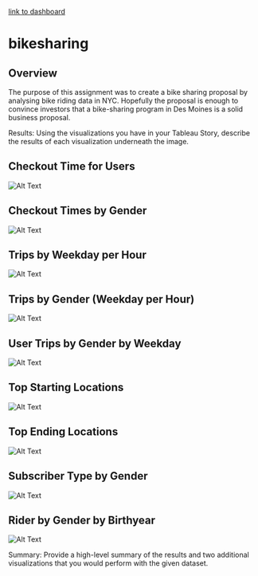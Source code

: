 
[link to dashboard](https://public.tableau.com/app/profile/lauren.rishel/viz/bikesharing_16656254205720/Story1)

# bikesharing

## Overview
The purpose of this assignment was to create a bike sharing proposal by analysing bike riding data in NYC. Hopefully the proposal is enough to convince investors that a bike-sharing program in Des Moines is a solid business proposal. 

Results: Using the visualizations you have in your Tableau Story, describe the results of each visualization underneath the image.

## Checkout Time for Users

![Alt Text](https://github.com/lauren1478/bikesharingv2/blob/main/visuals/Checkout%20Time%20for%20Users.png)

## Checkout Times by Gender

![Alt Text](https://github.com/lauren1478/bikesharingv2/blob/main/visuals/Checkout%20Times%20by%20Gender.png)

## Trips by Weekday per Hour

![Alt Text](https://github.com/lauren1478/bikesharingv2/blob/main/visuals/Trips%20by%20Weekday%20per%20Hour.png)

## Trips by Gender (Weekday per Hour)

![Alt Text](https://github.com/lauren1478/bikesharingv2/blob/main/visuals/Trips%20by%20Gender%20(Weekday%20per%20Hour).png)

## User Trips by Gender by Weekday

![Alt Text](https://github.com/lauren1478/bikesharingv2/blob/main/visuals/User%20Trips%20by%20Gender%20by%20Weekday.png)

## Top Starting Locations

![Alt Text](https://github.com/lauren1478/bikesharingv2/blob/main/visuals/Top%20Starting%20Locations.png)

## Top Ending Locations

![Alt Text](https://github.com/lauren1478/bikesharingv2/blob/main/visuals/Top%20Ending%20Locations.png)

## Subscriber Type by Gender

![Alt Text](https://github.com/lauren1478/bikesharingv2/blob/main/visuals/Subsciber%20Type%20by%20Gender.png)

## Rider by Gender by Birthyear

![Alt Text](https://github.com/lauren1478/bikesharingv2/blob/main/visuals/Rides%20by%20Gender%20by%20Birth%20Year.png)

Summary: Provide a high-level summary of the results and two additional visualizations that you would perform with the given dataset.
